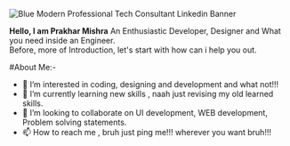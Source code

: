 ![Blue Modern Professional Tech Consultant Linkedin Banner](https://user-images.githubusercontent.com/64277081/161705919-996a58b0-833b-4586-bdba-3710c5f431c6.png)



**Hello, I am Prakhar Mishra**
An Enthusiastic Developer, Designer and What you need inside an Engineer.</br>
Before, more of Introduction, let's start with how can i help you out.</br>
                                             
#About Me:-</br>
- 👀 I’m interested in coding, designing and development and what not!!!
- 🌱 I’m currently learning new skills , naah just revising my old learned skills.
- 💞️ I’m looking to collaborate on UI development, WEB development, Problem solving statements.
- 📫 How to reach me , bruh just ping me!!! wherever you want bruh!!!
